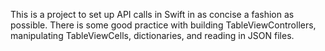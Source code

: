 This is a project to set up API calls in Swift in as concise a fashion as possible. There is some good practice with building TableViewControllers, manipulating TableViewCells, dictionaries, and reading in JSON files.


